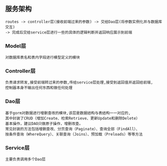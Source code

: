 ## 服务架构
    routes -> controller层(接收前端过来的参数) -> 交给Dao层(将参数实例化并与数据库交互) 
    -> 完成后交给service层进行一些的具体的逻辑判断并返回响应展示到前端
### Model层
    对数据库表名和表内字段进行模型定义的模块
### Controller层
    负责请求转发,接受前端转过来的参数,传给service层处理,接受到返回值并返回给前端,
    控制器本身不输出任何东西和做任何处理
### Dao层
    基于gorm对数据进行增删查改的模块,该层是数据结构与表结构一一对应的,
    其中封装了CRUD（增加Create、检索Retrieve、更新Update和删除Delete）
    基本操作，建议DAO只做原子操作，增删改查。
    常见封装的方法包括增删查改、分页查询（Paginate）、查询全部（FindAll）、
    按条件查询（WhereQuery）、关联查询（Joins）、预加载（Preloads）等等方法
### Service层
    主要负责调用多个Dao层